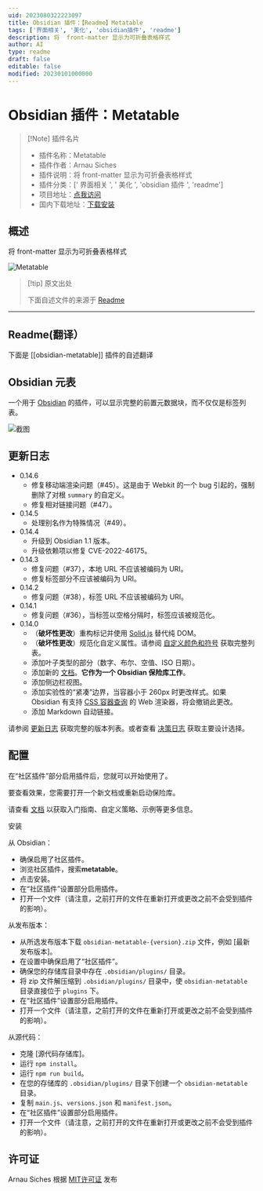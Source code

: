 ```yaml
---
uid: 2023080322223097
title: Obsidian 插件：【Readme】Metatable
tags: ['界面相关', '美化', 'obsidian插件', 'readme']
description: 将  front-matter 显示为可折叠表格样式
author: AI
type: readme
draft: false
editable: false
modified: 20230101000000
---
```


# Obsidian 插件：Metatable

> [!Note] 插件名片
> - 插件名称：Metatable
> - 插件作者：Arnau Siches
> - 插件说明：将 front-matter 显示为可折叠表格样式
> - 插件分类：[' 界面相关 ', ' 美化 ', 'obsidian 插件 ', 'readme']
> - 项目地址：[点我访问](https://github.com/arnau/obsidian-metatable)
> - 国内下载地址：[下载安装](https://pkmer.cn/products/plugin/pluginMarket/?obsidian-metatable)

## 概述

将 front-matter 显示为可折叠表格样式

![Metatable](https://cdn.pkmer.cn/covers/obsidian-metatable.png!pkmer)

> [!tip] 原文出处
>
>下面自述文件的来源于 [Readme](https://ghproxy.net/https://raw.githubusercontent.com/arnau/obsidian-metatable/main/README.md)
>

---

## Readme(翻译）

下面是 [[obsidian-metatable]] 插件的自述翻译

## Obsidian 元表

一个用于 [Obsidian] 的插件，可以显示完整的前置元数据块，而不仅仅是标签列表。

![截图](screenshot.png)

## 更新日志

- 0.14.6
  - 修复移动端渲染问题（#45）。这是由于 Webkit 的一个 bug 引起的，强制删除了对根 `summary` 的自定义。
  - 修复相对链接问题（#47）。
- 0.14.5
  - 处理别名作为特殊情况（#49）。
- 0.14.4
  - 升级到 Obsidian 1.1 版本。
  - 升级依赖项以修复 CVE-2022-46175。
- 0.14.3
  - 修复问题（#37），本地 URL 不应该被编码为 URI。
  - 修复标签部分不应该被编码为 URI。
- 0.14.2
  - 修复问题（#38），标签 URL 不应该被编码为 URI。
- 0.14.1
  - 修复问题（#36），当标签以空格分隔时，标签应该被规范化。
- 0.14.0
  - （**破坏性更改**）重构标记并使用 [Solid.js](https://www.solidjs.com/) 替代纯 DOM。
  - （**破坏性更改**）规范化自定义属性。请参阅 [自定义颜色和符号](https://github.com/arnau/obsidian-metatable/blob/main/docs/sections/customising_colours_and_symbols.md) 获取完整列表。
  - 添加叶子类型的部分（数字、布尔、空值、ISO 日期）。
  - 添加新的 [文档](./docs)。**它作为一个 Obsidian 保险库工作**。
  - 添加侧边栏视图。
  - 添加实验性的“紧凑”边界，当容器小于 260px 时更改样式。如果 Obsidian 有支持 [CSS 容器查询](https://developer.mozilla.org/en-US/docs/Web/CSS/CSS_Container_Queries) 的 Web 渲染器，将会撤销此更改。
  - 添加 Markdown 自动链接。

请参阅 [更新日志](./CHANGELOG.md) 获取完整的版本列表。或者查看 [决策日志](./docs/decision_log/) 获取主要设计选择。

## 配置

在“社区插件”部分启用插件后，您就可以开始使用了。

要查看效果，您需要打开一个新文档或重新启动保险库。

请查看 [文档](./docs/index.md) 以获取入门指南、自定义策略、示例等更多信息。

安装

从 Obsidian：

- 确保启用了社区插件。
- 浏览社区插件，搜索**metatable**。
- 点击安装。
- 在“社区插件”设置部分启用插件。
- 打开一个文件（请注意，之前打开的文件在重新打开或更改之前不会受到插件的影响）。

从发布版本：

- 从所选发布版本下载 `obsidian-metatable-{version}.zip` 文件，例如 [最新发布版本]。
- 在设置中确保启用了“社区插件”。
- 确保您的存储库目录中存在 `.obsidian/plugins/` 目录。
- 将 zip 文件解压缩到 `.obsidian/plugins/` 目录中，使 `obsidian-metatable` 目录直接位于 `plugins` 下。
- 在“社区插件”设置部分启用插件。
- 打开一个文件（请注意，之前打开的文件在重新打开或更改之前不会受到插件的影响）。

从源代码：

- 克隆 [源代码存储库]。
- 运行 `npm install`。
- 运行 `npm run build`。
- 在您的存储库的 `.obsidian/plugins/` 目录下创建一个 `obsidian-metatable` 目录。
- 复制 `main.js`、`versions.json` 和 `manifest.json`。
- 在“社区插件”设置部分启用插件。
- 打开一个文件（请注意，之前打开的文件在重新打开或更改之前不会受到插件的影响）。

## 许可证

Arnau Siches 根据 [MIT许可证](./LICENCE) 发布

[Obsidian]: <https://www.obsidian.md/>
[最新版本]: <https://github.com/arnau/obsidian-metatable/releases/latest>
[源代码仓库]: <https://github.com/arnau/obsidian-metatable>



